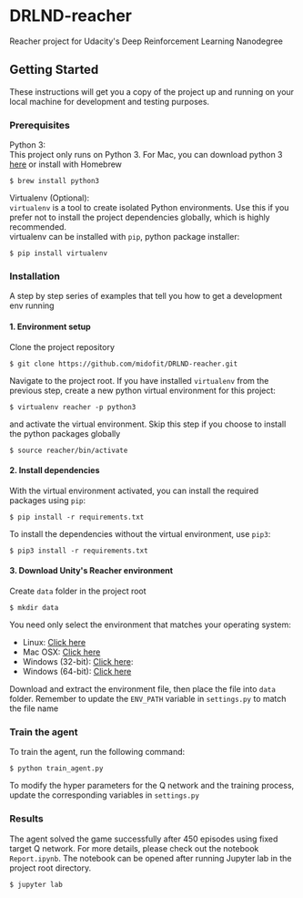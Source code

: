 # DRLND-reacher
Reacher project for Udacity's Deep Reinforcement Learning Nanodegree

## Getting Started

These instructions will get you a copy of the project up and running on your local machine for development and testing purposes.

### Prerequisites

Python 3:  
This project only runs on Python 3. For Mac, you can download python 3 [here](https://www.python.org/downloads/mac-osx/) or install with Homebrew

```
$ brew install python3
```

Virtualenv (Optional):  
`virtualenv` is a tool to create isolated Python environments. Use this if you prefer not to install the project dependencies globally, which is highly recommended.  
virtualenv can be installed with `pip`, python package installer:  
```
$ pip install virtualenv
```

### Installation

A step by step series of examples that tell you how to get a development env running

#### 1. Environment setup
Clone the project repository

```
$ git clone https://github.com/midofit/DRLND-reacher.git
```

Navigate to the project root. If you have installed `virtualenv` from the previous step, create a new python virtual environment for this project:  

```
$ virtualenv reacher -p python3
```
and activate the virtual environment. Skip this step if you choose to install the python packages globally

```
$ source reacher/bin/activate
```
#### 2. Install dependencies  

With the virtual environment activated, you can install the required packages using `pip`:  
```
$ pip install -r requirements.txt
```
To install the dependencies without the virtual environment, use `pip3`:  
```
$ pip3 install -r requirements.txt
```

#### 3. Download Unity's Reacher environment
Create `data` folder in the project root
```
$ mkdir data
```
You need only select the environment that matches your operating system:  
* Linux: [Click here](https://s3-us-west-1.amazonaws.com/udacity-drlnd/P2/Reacher/Reacher_Linux.zip)
* Mac OSX: [Click here](https://s3-us-west-1.amazonaws.com/udacity-drlnd/P2/Reacher/Reacher.app.zip)
* Windows (32-bit): [Click here](https://s3-us-west-1.amazonaws.com/udacity-drlnd/P2/Reacher/Reacher_Windows_x86.zip):
* Windows (64-bit): [Click here](https://s3-us-west-1.amazonaws.com/udacity-drlnd/P2/Reacher/Reacher_Windows_x86_64.zip)       
  
Download and extract the environment file, then place the file into `data` folder. Remember to update the `ENV_PATH` variable in `settings.py` to match the file name

### Train the agent

To train the agent, run the following command:
```
$ python train_agent.py
```
To modify the hyper parameters for the Q network and the training process, update the corresponding variables in `settings.py`

### Results

The agent solved the game successfully after 450 episodes using fixed target Q network. For more details, please check out the notebook `Report.ipynb`. The notebook can be opened after running Jupyter lab in the project root directory.
```
$ jupyter lab
```